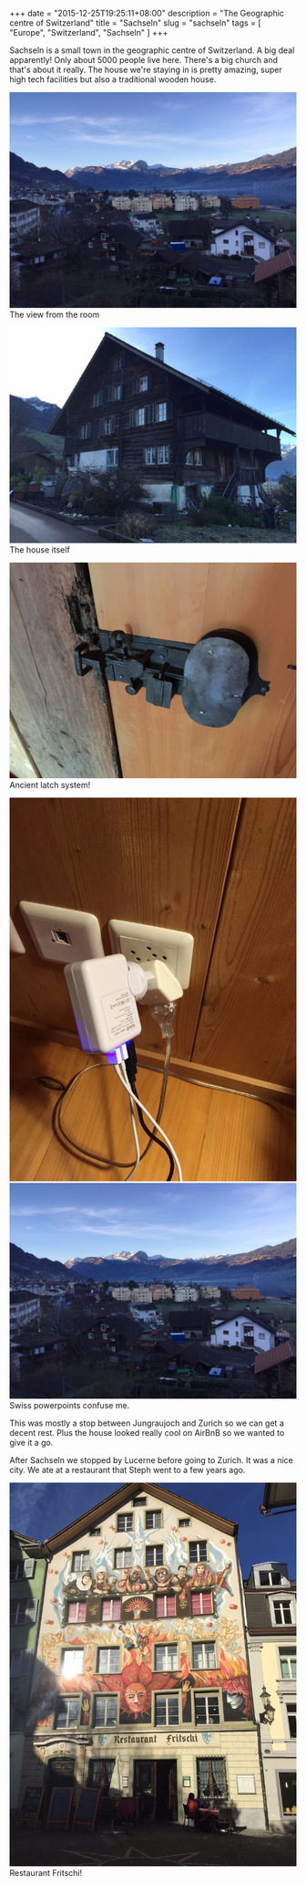 +++
date = "2015-12-25T19:25:11+08:00"
description = "The Geographic centre of Switzerland"
title = "Sachseln"
slug = "sachseln"
tags = [ "Europe", "Switzerland", "Sachseln" ]
+++

Sachseln is a small town in the geographic centre of Switzerland. A big deal apparently! Only about 5000 people live here. There's a big church and that's about it really. The house we're staying in is pretty amazing, super high tech facilities but also a traditional wooden house.

![View](/images/2015/12/Sachseln02.jpg)
The view from the room

![House](/images/2015/12/Sachseln06.jpg)
The house itself

![Latch](/images/2015/12/Sachseln03.jpg)
Ancient latch system!

![Powerpoint1](/images/2015/12/Sachseln01.jpg)
![Powerpoint2](/images/2015/12/Sachseln02.jpg)
Swiss powerpoints confuse me.

This was mostly a stop between Jungraujoch and Zurich so we can get a decent rest. Plus the house looked really cool on AirBnB so we wanted to give it a go.

After Sachseln we stopped by Lucerne before going to Zurich. It was a nice city. We ate at a restaurant that Steph went to a few years ago.

![Fritschi](/images/2015/12/Sachseln04.jpg)
Restaurant Fritschi!
